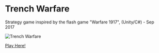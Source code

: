 # Trench Warfare
Strategy game inspired by the flash game "Warfare 1917", (Unity/C#) - Sep 2017

![Trench Warfare](https://mainbucketbenandrew.s3.amazonaws.com/gallery/trench_1.jpg)

[Play Here!](http://www.benmandrew.com/articles/trench-warfare)
